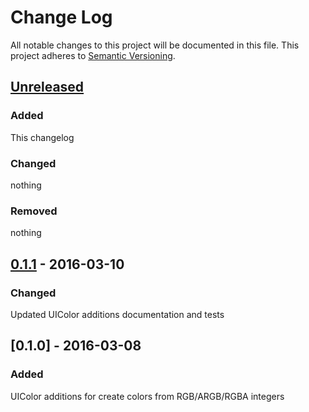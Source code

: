 # Change Log
All notable changes to this project will be documented in this file.
This project adheres to [Semantic Versioning](http://semver.org/).

## [Unreleased]
### Added
This changelog

### Changed
nothing

### Removed
nothing

## [0.1.1] - 2016-03-10
### Changed
Updated UIColor additions documentation and tests

## [0.1.0] - 2016-03-08
### Added
UIColor additions for create colors from RGB/ARGB/RGBA integers

##
[Unreleased]: https://github.com/openiumkit/SwiftiumKit/compare/v0.1.0...HEAD
[0.1.1]: https://github.com/openiumkit/SwiftiumKit/compare/v0.1.1...v0.1.0

